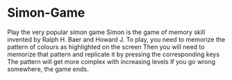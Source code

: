 # Simon-Game
Play the very popular simon game
Simon is the game of memory skill invented by Ralph H. Baer and Howard J. 
To play, you need to memorize the pattern of colours as highlighted on the screen
Then you will need to memorize that pattern and replicate it by pressing the corresponding keys
The pattern will get more complex with increasing levels
If you go wrong somewhere, the game ends.
